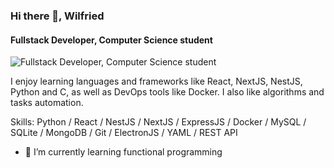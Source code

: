 ### Hi there 👋, Wilfried
#### Fullstack Developer, Computer Science student
![Fullstack Developer, Computer Science student](https://images.unsplash.com/photo-1550745165-9bc0b252726f?ixlib=rb-4.0.3&ixid=M3wxMjA3fDB8MHxwaG90by1wYWdlfHx8fGVufDB8fHx8fA%3D%3D&auto=format&fit=crop&w=1470&q=80)

I enjoy learning languages and frameworks like React, NextJS, NestJS, Python and C, as well as DevOps tools like Docker.
I also like algorithms and tasks automation.


Skills: Python / React / NestJS / NextJS / ExpressJS / Docker / MySQL / SQLite / MongoDB / Git / ElectronJS / YAML / REST API

- 🌱 I’m currently learning functional programming 




